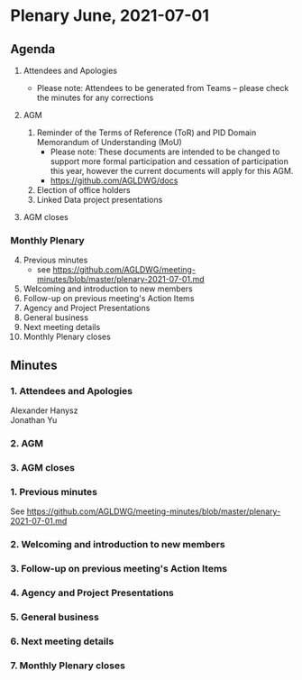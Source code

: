 # Plenary June, 2021-07-01

## Agenda

1. Attendees and Apologies
    * Please note: Attendees to be generated from Teams – please check the minutes for any corrections

2. AGM
    1. Reminder of the Terms of Reference (ToR) and PID Domain Memorandum of Understanding (MoU)
        * Please note: These documents are intended to be changed to support more formal participation and cessation of participation this year, however the current documents will apply for this AGM.
        * https://github.com/AGLDWG/docs
    2. Election of office holders
    3. Linked Data project presentations
3. AGM closes

### Monthly Plenary
4. Previous minutes
    * see <https://github.com/AGLDWG/meeting-minutes/blob/master/plenary-2021-07-01.md>
5. Welcoming and introduction to new members
6. Follow-up on previous meeting's Action Items
7. Agency and Project Presentations
8. General business 
9. Next meeting details
10. Monthly Plenary closes

## Minutes

### 1. Attendees and Apologies

Alexander Hanysz  
Jonathan Yu  


### 2. AGM

### 3. AGM closes

### 1. Previous minutes
See <https://github.com/AGLDWG/meeting-minutes/blob/master/plenary-2021-07-01.md>

### 2. Welcoming and introduction to new members

### 3. Follow-up on previous meeting's Action Items

### 4. Agency and Project Presentations

### 5. General business 

### 6. Next meeting details

### 7. Monthly Plenary closes

